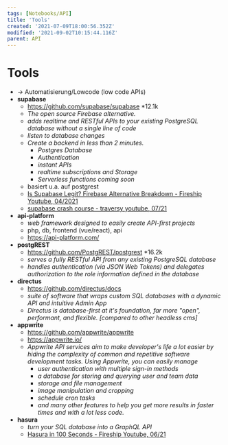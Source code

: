 ```yaml
---
tags: [Notebooks/API]
title: 'Tools'
created: '2021-07-09T18:00:56.352Z'
modified: '2021-09-02T10:15:44.116Z'
parent: API
---
```


# Tools
- → Automatisierung/Lowcode (low code APIs)
- **supabase**
  - https://github.com/supabase/supabase *12.1k
  - *The open source Firebase alternative.*
  - *adds realtime and RESTful APIs to your existing PostgreSQL database without a single line of code*
  - *listen to database changes*
  - *Create a backend in less than 2 minutes.*
    - *Postgres Database*
    - *Authentication*
    - *instant APIs*
    - *realtime subscriptions and Storage*
    - *Serverless functions coming soon*
  - basiert u.a. auf postgrest
  - [Is Supabase Legit? Firebase Alternative Breakdown - Fireship Youtube, 04/2021](https://www.youtube.com/watch?v=WiwfiVdfRIc)
  - [supabase crash course - traversy youtube, 07/21](https://www.youtube.com/watch?v=7uKQBl9uZ00)
- **api-platform**
  - *web framework designed to easily create API-first projects*
  - php, db, frontend (vue/react), api
  - https://api-platform.com/
- **postgREST**
  - https://github.com/PostgREST/postgrest *16.2k
  - *serves a fully RESTful API from any existing PostgreSQL database*
  - *handles authentication (via JSON Web Tokens) and delegates authorization to the role information defined in the database*
- **directus**
  - https://github.com/directus/docs
  - *suite of software that wraps custom SQL databases with a dynamic API and intuitive Admin App*
  - *Directus is database-first at it's foundation, far more "open", performant, and flexible. [compared to other headless cms]*
- **appwrite**
  - https://github.com/appwrite/appwrite
  - https://appwrite.io/
  - *Appwrite API services aim to make developer's life a lot easier by hiding the complexity of common and repetitive software development tasks. Using Appwrite, you can easily manage*
    - *user authentication with multiple sign-in methods*
    - *a database for storing and querying user and team data*
    - *storage and file management*
    - *image manipulation and cropping*
    - *schedule cron tasks*
    - *and many other features to help you get more results in faster times and with a lot less code.*
- **hasura**
  - *turn your SQL database into a GraphQL API*
  - [Hasura in 100 Seconds - Fireship Youtube, 06/21](https://www.youtube.com/watch?v=xiZ61BkMKo8)
